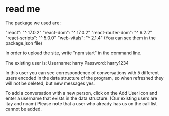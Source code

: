 
# read me

The package we used are:

"react": "^ 17.0.2"
"react-dom": "^ 17.0.2"
"react-router-dom": "^ 6.2.2"
"react-scripts": "^ 5.0.0"
"web-vitals": "^ 2.1.4"
(You can see them in the package.json file)

In order to upload the site, write "npm start" in the command line.

The existing user is:
Username: harry
Password: harry1234

In this user you can see correspondence of conversations with 5 different users encoded in the data structure of the program, so when refreshed they will not be deleted, but new messages yes.

To add a conversation with a new person, click on the Add User icon and enter a username that exists in the data structure. (Our existing users are itay and noam) Please note that a user who already has us on the call list cannot be added.
